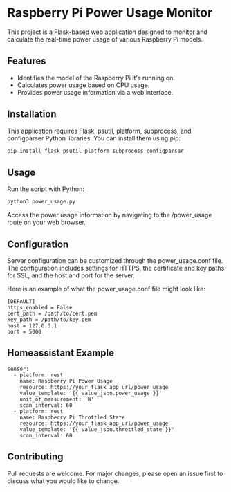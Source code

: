 # Raspberry Pi Power Usage Monitor

This project is a Flask-based web application designed to monitor and calculate the real-time power usage of various Raspberry Pi models.

## Features

- Identifies the model of the Raspberry Pi it's running on.
- Calculates power usage based on CPU usage.
- Provides power usage information via a web interface.

## Installation

This application requires Flask, psutil, platform, subprocess, and configparser Python libraries. You can install them using pip:

```bash
pip install flask psutil platform subprocess configparser
```
## Usage

Run the script with Python:

```bash
python3 power_usage.py
```

Access the power usage information by navigating to the /power_usage route on your web browser.

## Configuration

Server configuration can be customized through the power_usage.conf file. The configuration includes settings for HTTPS, the certificate and key paths for SSL, and the host and port for the server.

Here is an example of what the power_usage.conf file might look like:

```
[DEFAULT]
https_enabled = False
cert_path = /path/to/cert.pem
key_path = /path/to/key.pem
host = 127.0.0.1
port = 5000
```

## Homeassistant Example

```
sensor:
  - platform: rest
    name: Raspberry Pi Power Usage
    resource: https://your_flask_app_url/power_usage
    value_template: '{{ value_json.power_usage }}'
    unit_of_measurement: 'W'
    scan_interval: 60
  - platform: rest
    name: Raspberry Pi Throttled State
    resource: https://your_flask_app_url/power_usage
    value_template: '{{ value_json.throttled_state }}'
    scan_interval: 60
```

## Contributing

Pull requests are welcome. For major changes, please open an issue first to discuss what you would like to change.
